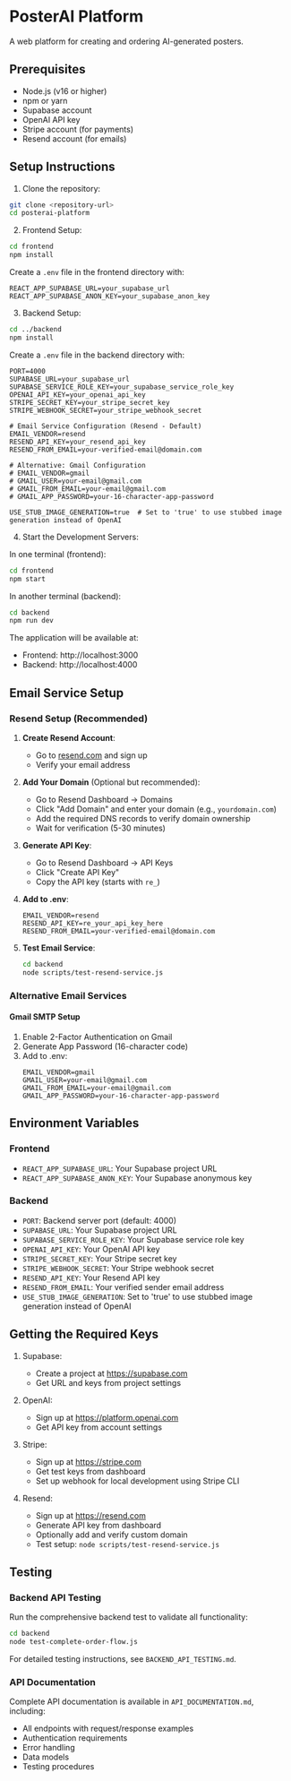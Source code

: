 # PosterAI Platform

A web platform for creating and ordering AI-generated posters.

## Prerequisites

- Node.js (v16 or higher)
- npm or yarn
- Supabase account
- OpenAI API key
- Stripe account (for payments)
- Resend account (for emails)

## Setup Instructions

1. Clone the repository:

```bash
git clone <repository-url>
cd posterai-platform
```

2. Frontend Setup:

```bash
cd frontend
npm install
```

Create a `.env` file in the frontend directory with:

```
REACT_APP_SUPABASE_URL=your_supabase_url
REACT_APP_SUPABASE_ANON_KEY=your_supabase_anon_key
```

3. Backend Setup:

```bash
cd ../backend
npm install
```

Create a `.env` file in the backend directory with:

```
PORT=4000
SUPABASE_URL=your_supabase_url
SUPABASE_SERVICE_ROLE_KEY=your_supabase_service_role_key
OPENAI_API_KEY=your_openai_api_key
STRIPE_SECRET_KEY=your_stripe_secret_key
STRIPE_WEBHOOK_SECRET=your_stripe_webhook_secret

# Email Service Configuration (Resend - Default)
EMAIL_VENDOR=resend
RESEND_API_KEY=your_resend_api_key
RESEND_FROM_EMAIL=your-verified-email@domain.com

# Alternative: Gmail Configuration
# EMAIL_VENDOR=gmail
# GMAIL_USER=your-email@gmail.com
# GMAIL_FROM_EMAIL=your-email@gmail.com
# GMAIL_APP_PASSWORD=your-16-character-app-password

USE_STUB_IMAGE_GENERATION=true  # Set to 'true' to use stubbed image generation instead of OpenAI
```

4. Start the Development Servers:

In one terminal (frontend):

```bash
cd frontend
npm start
```

In another terminal (backend):

```bash
cd backend
npm run dev
```

The application will be available at:

- Frontend: http://localhost:3000
- Backend: http://localhost:4000

## Email Service Setup

### Resend Setup (Recommended)

1. **Create Resend Account**:

   - Go to [resend.com](https://resend.com) and sign up
   - Verify your email address

2. **Add Your Domain** (Optional but recommended):

   - Go to Resend Dashboard → Domains
   - Click "Add Domain" and enter your domain (e.g., `yourdomain.com`)
   - Add the required DNS records to verify domain ownership
   - Wait for verification (5-30 minutes)

3. **Generate API Key**:

   - Go to Resend Dashboard → API Keys
   - Click "Create API Key"
   - Copy the API key (starts with `re_`)

4. **Add to .env**:

   ```
   EMAIL_VENDOR=resend
   RESEND_API_KEY=re_your_api_key_here
   RESEND_FROM_EMAIL=your-verified-email@domain.com
   ```

5. **Test Email Service**:
   ```bash
   cd backend
   node scripts/test-resend-service.js
   ```

### Alternative Email Services

#### Gmail SMTP Setup

1. Enable 2-Factor Authentication on Gmail
2. Generate App Password (16-character code)
3. Add to .env:
   ```
   EMAIL_VENDOR=gmail
   GMAIL_USER=your-email@gmail.com
   GMAIL_FROM_EMAIL=your-email@gmail.com
   GMAIL_APP_PASSWORD=your-16-character-app-password
   ```

## Environment Variables

### Frontend

- `REACT_APP_SUPABASE_URL`: Your Supabase project URL
- `REACT_APP_SUPABASE_ANON_KEY`: Your Supabase anonymous key

### Backend

- `PORT`: Backend server port (default: 4000)
- `SUPABASE_URL`: Your Supabase project URL
- `SUPABASE_SERVICE_ROLE_KEY`: Your Supabase service role key
- `OPENAI_API_KEY`: Your OpenAI API key
- `STRIPE_SECRET_KEY`: Your Stripe secret key
- `STRIPE_WEBHOOK_SECRET`: Your Stripe webhook secret
- `RESEND_API_KEY`: Your Resend API key
- `RESEND_FROM_EMAIL`: Your verified sender email address
- `USE_STUB_IMAGE_GENERATION`: Set to 'true' to use stubbed image generation instead of OpenAI

## Getting the Required Keys

1. Supabase:

   - Create a project at https://supabase.com
   - Get URL and keys from project settings

2. OpenAI:

   - Sign up at https://platform.openai.com
   - Get API key from account settings

3. Stripe:

   - Sign up at https://stripe.com
   - Get test keys from dashboard
   - Set up webhook for local development using Stripe CLI

4. Resend:
   - Sign up at https://resend.com
   - Generate API key from dashboard
   - Optionally add and verify custom domain
   - Test setup: `node scripts/test-resend-service.js`

## Testing

### Backend API Testing

Run the comprehensive backend test to validate all functionality:

```bash
cd backend
node test-complete-order-flow.js
```

For detailed testing instructions, see `BACKEND_API_TESTING.md`.

### API Documentation

Complete API documentation is available in `API_DOCUMENTATION.md`, including:

- All endpoints with request/response examples
- Authentication requirements
- Error handling
- Data models
- Testing procedures

